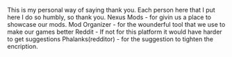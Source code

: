 This is my personal way of saying thank you. Each person here that I put here I do so humbly, so thank you.
Nexus Mods - for givin us a place to showcase our mods.
Mod Organizer - for the wounderful tool that we use to make our games better
Reddit - If not for this platform it would have harder to get suggestions
Phalanks(redditor) - for the suggestion to tighten the encription.